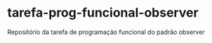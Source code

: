 # tarefa-prog-funcional-observer
Repositório da tarefa de programação funcional do padrão observer 
